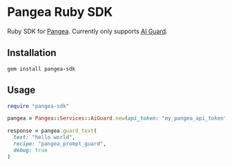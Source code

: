 # Pangea Ruby SDK

Ruby SDK for [Pangea](https://pangea.cloud/). Currently only supports
[AI Guard](https://pangea.cloud/services/ai-guard/).

## Installation

```
gem install pangea-sdk
```

## Usage

```ruby
require "pangea-sdk"

pangea = Pangea::Services::AiGuard.new(api_token: "my_pangea_api_token")

response = pangea.guard_text(
  text: "hello world",
  recipe: "pangea_prompt_guard",
  debug: true
)
```
